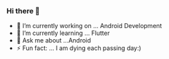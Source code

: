 ### Hi there 👋

- 🔭 I’m currently working on ... Android Development
- 🌱 I’m currently learning ... Flutter
- 💬 Ask me about ...Android
- ⚡ Fun fact: ... I am dying each passing day:)

